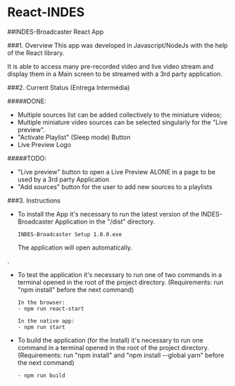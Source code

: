 # React-INDES

##INDES-Broadcaster React App

###1. Overview
This app was developed in Javascript/NodeJs with the help of the React library.

It is able to access many pre-recorded video and live video stream and display them in a Main screen to be streamed with a 3rd party application.

###2. Current Status (Entrega Intermédia)

#####DONE:

- Multiple sources list can be added collectively to the miniature videos;
- Multiple miniature video sources can be selected singularly for the "Live preview".
- "Activate Playlist" (Sleep mode) Button
- Live Preview Logo

#####TODO:

- "Live preview" button to open a Live Preview ALONE in a page to be used by a 3rd party Application
- "Add sources" button for the user to add new sources to a playlists

###3. Instructions

- To install the App it's necessary to run the latest version of the INDES-Broadcaster Application in the "/dist" directory.

    ```
    INDES-Broadcaster Setup 1.0.0.exe
    ```

    The application will open automatically.

.
- To test the application it's necessary to run one of two commands in a terminal opened in the root of the project directory.
(Requirements: run "npm install" before the next command)
    ```shell
    In the browser:
    - npm run react-start

    In the native app:
    - npm run start
    ```

- To build the application (for the Install) it's necessary to run one command in a terminal opened in the root of the project directory.
(Requirements: run "npm install" and "npm install --global yarn" before the next command)
    ```shell
    - npm run build
    ```
